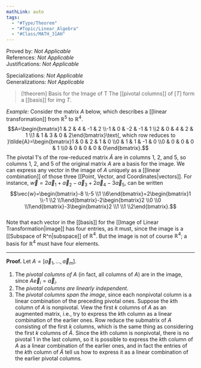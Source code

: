 ```yaml
---
mathLink: auto
tags:
  - "#Type/Theorem"
  - "#Topic/Linear_Algebra"
  - "#Class/MATH_31AH"
---
```

Proved by: <i>Not Applicable</i>  
References: <i>Not Applicable</i>  
Justifications: <i>Not Applicable</i>  

Specializations: <i>Not Applicable</i>  
Generalizations: <i>Not Applicable</i>  

> [!theorem] Basis for the Image of T
> The [[pivotal columns]] of $[T]$ form a [[basis]] for $\text{img }T$.

*Example:* Consider the matrix $A$ below, which describes a [[linear transformation]] from $\mathbb{R}^5$ to $\mathbb{R}^4$.  
$$A=\begin{bmatrix}1 & 2 & 4 & -1 & 2 \\-1 & 0 & -2 & -1 & 1 \\2 & 0 & 4 & 2 & 1 \\1 & 1 & 3 & 0 & 2\end{bmatrix}\text{, which row reduces to }\tilde{A}=\begin{bmatrix}1 & 0 & 2 & 1 & 0 \\0 & 1 & 1 & -1 & 0 \\0 & 0 & 0 & 0 & 1 \\0 & 0 & 0 & 0 & 0\end{bmatrix}.$$
The pivotal 1's of the row-reduced matrix $\tilde{A}$ are in columns 1, 2, and 5, so columns 1, 2, and 5 of the original matrix $A$ are a basis for the image. We can express any vector in the image of $A$ uniquely as a [[linear combination]] of those three [[Point, Vector, and Coordinates|vectors]]. For instance, $\vec{w}=2\vec{a}_{1}+\vec{a}_{2}-\vec{a}_{3}+2\vec{a}_{4}-3\vec{a}_{5}$, can be written  
$$\vec{w}=\begin{bmatrix}-8 \\-5 \\1 \\6\end{bmatrix}=2\begin{bmatrix}1 \\-1 \\2 \\1\end{bmatrix}-2\begin{bmatrix}2 \\0 \\0 \\1\end{bmatrix}-3\begin{bmatrix}2 \\1 \\1 \\2\end{bmatrix}.$$  
Note that each vector in the [[basis]] for the [[Image of Linear Transformation|image]] has four entries, as it must, since the image is a [[Subspace of R^n|subspace]] of $\mathbb{R}^4$. But the image is not of course $\mathbb{R}^4$; a basis for $\mathbb{R}^4$ must have four elements.

---

**Proof.**
Let $A=[\vec{a}_{1},\dots,\vec{a}_{m}]$.  
1. The *pivotal columns of* $A$ (in fact, all columns of $A$) are in the image, since $A\vec{e}_{i}=\vec{a}_{i}$.
2. The *pivotal columns are linearly independent*.
3. The *pivotal columns span the image*, since each nonpivotal column is a linear combination of the preceding pivotal ones. Suppose the $k$th column of $A$ is nonpivotal. View the first $k$ columns of $A$ as an augmented matrix, i.e., try to express the $k$th column as a linear combination of the earlier ones. Row reduce the submatrix of $A$ consisting of the first $k$ columns, which is the same thing as considering the first $k$ columns of $\tilde{A}$. Since the $k$th column is nonpivotal, there is no pivotal 1 in the last column, so it is possible to express the $k$th column of $A$ as a linear combination of the earlier ones, and in fact the entries of the $k$th column of $\tilde{A}$ tell us how to express it as a linear combination of the earlier pivotal columns.